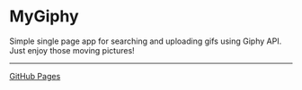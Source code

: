 # MyGiphy

Simple single page app for searching and uploading gifs using Giphy API.
Just enjoy those moving pictures!

---

[GitHub Pages](https://epiphes.github.io/MyGiphy/index.html)

